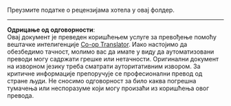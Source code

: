 <!--
CO_OP_TRANSLATOR_METADATA:
{
  "original_hash": "ee0670655c89e4719319764afb113624",
  "translation_date": "2025-09-05T14:08:33+00:00",
  "source_file": "6-NLP/data/README.md",
  "language_code": "sr"
}
-->
Преузмите податке о рецензијама хотела у овај фолдер.

---

**Одрицање од одговорности**:  
Овај документ је преведен коришћењем услуге за превођење помоћу вештачке интелигенције [Co-op Translator](https://github.com/Azure/co-op-translator). Иако настојимо да обезбедимо тачност, молимо вас да имате у виду да аутоматизовани преводи могу садржати грешке или нетачности. Оригинални документ на изворном језику треба сматрати ауторитативним извором. За критичне информације препоручује се професионални превод од стране људи. Не сносимо одговорност за било каква погрешна тумачења или неспоразуме који могу произаћи из коришћења овог превода.